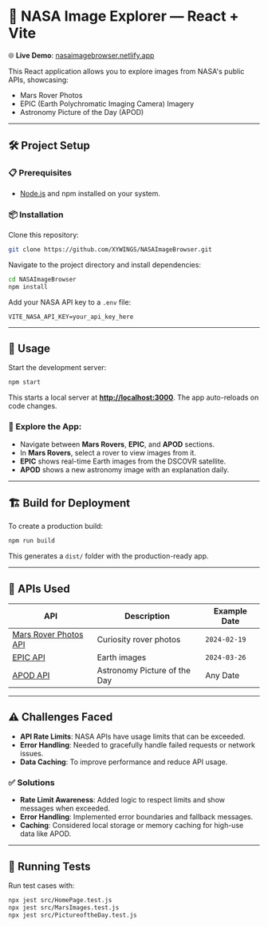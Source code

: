 
# 🚀 NASA Image Explorer — React + Vite

🌐 **Live Demo**: [nasaimagebrowser.netlify.app](https://nasaimagebrowser.netlify.app)

This React application allows you to explore images from NASA's public APIs, showcasing:

- Mars Rover Photos  
- EPIC (Earth Polychromatic Imaging Camera) Imagery  
- Astronomy Picture of the Day (APOD)

---

## 🛠️ Project Setup

### 📋 Prerequisites
- [Node.js](https://nodejs.org/) and npm installed on your system.

### 📦 Installation

Clone this repository:
```bash
git clone https://github.com/XYWINGS/NASAImageBrowser.git
```

Navigate to the project directory and install dependencies:
```bash
cd NASAImageBrowser
npm install
```

Add your NASA API key to a `.env` file:
```env
VITE_NASA_API_KEY=your_api_key_here
```

---

## 🚀 Usage

Start the development server:
```bash
npm start
```

This starts a local server at **[http://localhost:3000](http://localhost:3000)**. The app auto-reloads on code changes.

### 🔎 Explore the App:
- Navigate between **Mars Rovers**, **EPIC**, and **APOD** sections.
- In **Mars Rovers**, select a rover to view images from it.
- **EPIC** shows real-time Earth images from the DSCOVR satellite.
- **APOD** shows a new astronomy image with an explanation daily.

---

## 🏗️ Build for Deployment

To create a production build:
```bash
npm run build
```

This generates a `dist/` folder with the production-ready app.

---

## 🔌 APIs Used

| API | Description | Example Date |
|-----|-------------|--------------|
| [Mars Rover Photos API](https://api.nasa.gov/) | Curiosity rover photos | `2024-02-19` |
| [EPIC API](https://epic.gsfc.nasa.gov/) | Earth images | `2024-03-26` |
| [APOD API](https://api.nasa.gov/) | Astronomy Picture of the Day | Any Date |

---

## ⚠️ Challenges Faced

- **API Rate Limits**: NASA APIs have usage limits that can be exceeded.
- **Error Handling**: Needed to gracefully handle failed requests or network issues.
- **Data Caching**: To improve performance and reduce API usage.

### ✅ Solutions

- **Rate Limit Awareness**: Added logic to respect limits and show messages when exceeded.
- **Error Handling**: Implemented error boundaries and fallback messages.
- **Caching**: Considered local storage or memory caching for high-use data like APOD.

---

## 🧪 Running Tests

Run test cases with:
```bash
npx jest src/HomePage.test.js
npx jest src/MarsImages.test.js
npx jest src/PictureoftheDay.test.js
```